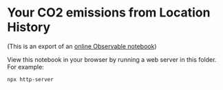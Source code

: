 # Your CO2 emissions from Location History

(This is an export of an [online Observable notebook](https://observablehq.com/@steren/your-co2-emissions-from-location-history@579))

View this notebook in your browser by running a web server in this folder. For
example:

~~~sh
npx http-server
~~~

